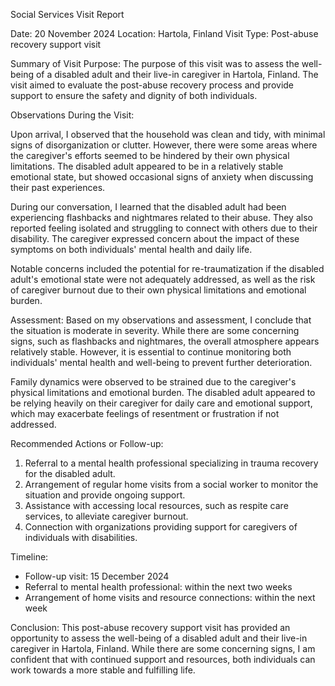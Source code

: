 Social Services Visit Report

Date: 20 November 2024
Location: Hartola, Finland
Visit Type: Post-abuse recovery support visit

Summary of Visit Purpose:
The purpose of this visit was to assess the well-being of a disabled adult and their live-in caregiver in Hartola, Finland. The visit aimed to evaluate the post-abuse recovery process and provide support to ensure the safety and dignity of both individuals.

Observations During the Visit:

Upon arrival, I observed that the household was clean and tidy, with minimal signs of disorganization or clutter. However, there were some areas where the caregiver's efforts seemed to be hindered by their own physical limitations. The disabled adult appeared to be in a relatively stable emotional state, but showed occasional signs of anxiety when discussing their past experiences.

During our conversation, I learned that the disabled adult had been experiencing flashbacks and nightmares related to their abuse. They also reported feeling isolated and struggling to connect with others due to their disability. The caregiver expressed concern about the impact of these symptoms on both individuals' mental health and daily life.

Notable concerns included the potential for re-traumatization if the disabled adult's emotional state were not adequately addressed, as well as the risk of caregiver burnout due to their own physical limitations and emotional burden.

Assessment:
Based on my observations and assessment, I conclude that the situation is moderate in severity. While there are some concerning signs, such as flashbacks and nightmares, the overall atmosphere appears relatively stable. However, it is essential to continue monitoring both individuals' mental health and well-being to prevent further deterioration.

Family dynamics were observed to be strained due to the caregiver's physical limitations and emotional burden. The disabled adult appeared to be relying heavily on their caregiver for daily care and emotional support, which may exacerbate feelings of resentment or frustration if not addressed.

Recommended Actions or Follow-up:

1. Referral to a mental health professional specializing in trauma recovery for the disabled adult.
2. Arrangement of regular home visits from a social worker to monitor the situation and provide ongoing support.
3. Assistance with accessing local resources, such as respite care services, to alleviate caregiver burnout.
4. Connection with organizations providing support for caregivers of individuals with disabilities.

Timeline:

* Follow-up visit: 15 December 2024
* Referral to mental health professional: within the next two weeks
* Arrangement of home visits and resource connections: within the next week

Conclusion:
This post-abuse recovery support visit has provided an opportunity to assess the well-being of a disabled adult and their live-in caregiver in Hartola, Finland. While there are some concerning signs, I am confident that with continued support and resources, both individuals can work towards a more stable and fulfilling life.